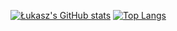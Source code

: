 [![Łukasz's GitHub stats](https://github-readme-stats.vercel.app/api?username=witkovskyy)](https://github.com/anuraghazra/github-readme-stats)
[![Top Langs](https://github-readme-stats.vercel.app/api/top-langs/?username=witkovskyy&layout=donut-vertical)](https://github.com/anuraghazra/github-readme-stats)

